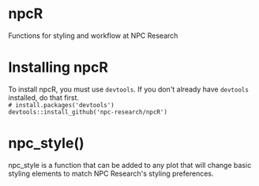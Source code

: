 # npcR
Functions for styling and workflow at NPC Research

# Installing npcR
To install npcR, you must use `devtools`. If you don't already have `devtools` installed, do that first.    
`# install.packages('devtools')`  
`devtools::install_github('npc-research/npcR')`

# npc_style()
npc_style is a function that can be added to any plot that will change basic styling elements to match NPC Research's styling preferences.


